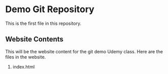 # Demo Git Repository

This is the first file in this repository.

## Website Contents

This will be the website content for the git demo Udemy class.  Here are the files in the website.

1.  index.html